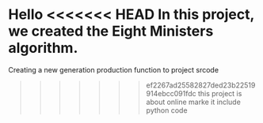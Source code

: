 Hello
<<<<<<< HEAD
In this project, we created the Eight Ministers algorithm.
=======
Creating a new generation production function to project srcode
>>>>>>> ef2267ad25582827ded23b22519914ebcc091fdc
this project is about online marke it include python code 
